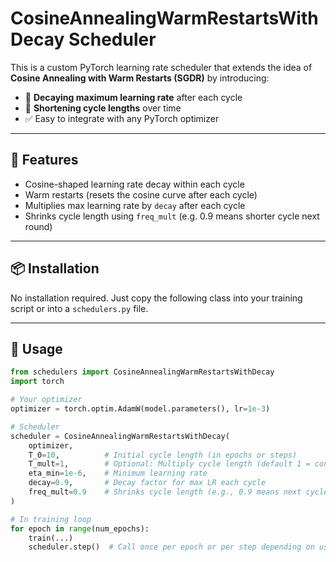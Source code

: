 # CosineAnnealingWarmRestartsWithDecay Scheduler

This is a custom PyTorch learning rate scheduler that extends the idea of **Cosine Annealing with Warm Restarts (SGDR)** by introducing:

- 🔻 **Decaying maximum learning rate** after each cycle
- 🔄 **Shortening cycle lengths** over time
- ✅ Easy to integrate with any PyTorch optimizer

---

## 📌 Features

- Cosine-shaped learning rate decay within each cycle
- Warm restarts (resets the cosine curve after each cycle)
- Multiplies max learning rate by `decay` after each cycle
- Shrinks cycle length using `freq_mult` (e.g. 0.9 means shorter cycle next round)

---

## 📦 Installation

No installation required. Just copy the following class into your training script or into a `schedulers.py` file.

---

## 🚀 Usage

```python
from schedulers import CosineAnnealingWarmRestartsWithDecay
import torch

# Your optimizer
optimizer = torch.optim.AdamW(model.parameters(), lr=1e-3)

# Scheduler
scheduler = CosineAnnealingWarmRestartsWithDecay(
    optimizer,
    T_0=10,          # Initial cycle length (in epochs or steps)
    T_mult=1,        # Optional: Multiply cycle length (default 1 = constant length)
    eta_min=1e-6,    # Minimum learning rate
    decay=0.9,       # Decay factor for max LR each cycle
    freq_mult=0.9    # Shrinks cycle length (e.g., 0.9 means next cycle is 90% as long)
)

# In training loop
for epoch in range(num_epochs):
    train(...)
    scheduler.step()  # Call once per epoch or per step depending on use
